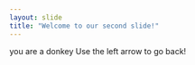 ```yaml
---
layout: slide
title: "Welcome to our second slide!"
---
```

you are a donkey
Use the left arrow to go back!
